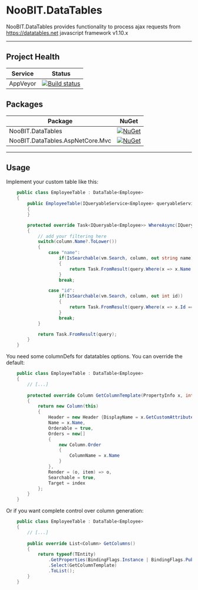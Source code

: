 # NooBIT.DataTables

NooBIT.DataTables provides functionality to process ajax requests from https://datatables.net javascript framework v1.10.x

---

## Project Health

| Service | Status |
| --- | --- |
| AppVeyor | [![Build status](https://ci.appveyor.com/api/projects/status/na5puqlx286872l3/branch/master?svg=true)](https://ci.appveyor.com/project/cmxl/noobit-datatables/branch/master) |

## Packages

| Package | NuGet |
| --- | --- |
| NooBIT.DataTables | [![NuGet](https://buildstats.info/nuget/NooBIT.AspNetCore.Mvc)](https://www.nuget.org/packages/NooBIT.DataTables/) |
| NooBIT.DataTables.AspNetCore.Mvc | [![NuGet](https://buildstats.info/nuget/NooBIT.AspNetCore.Mvc)](https://www.nuget.org/packages/NooBIT.DataTables.AspNetCore.Mvc/) |

---

## Usage

Implement your custom table like this:

```csharp
    public class EmployeeTable : DataTable<Employee>
    {
        public EmployeeTable(IQueryableService<Employee> queryableService) : base(queryableService)
        {
        }

        protected override Task<IQueryable<Employee>> WhereAsync(IQueryable<Employee> query, AjaxProcessingViewModel vm, AjaxColumn column, CancellationToken token)
        {
            // add your filtering here
            switch(column.Name?.ToLower())
            {
                case "name":
                    if(IsSearchable(vm.Search, column, out string name))
                    {
                        return Task.FromResult(query.Where(x => x.Name.Contains(name)));
                    }
                    break;

                case "id":
                    if(IsSearchable(vm.Search, column, out int id))
                    {
                        return Task.FromResult(query.Where(x => x.Id == id);
                    }
                    break;
            }

            return Task.FromResult(query);
        }
    }
```

You need some columnDefs for datatables options.
You can override the default:

```csharp
    public class EmployeeTable : DataTable<Employee>
    {
        // [...]
        
        protected override Column GetColumnTemplate(PropertyInfo x, int index)
        {
            return new Column(this)
            {
                Header = new Header {DisplayName = x.GetCustomAttribute<DisplayNameAttribute>()?.DisplayName ?? x.Name},
                Name = x.Name,
                Orderable = true,
                Orders = new[]
                {
                    new Column.Order
                    {
                        ColumnName = x.Name
                    }
                },
                Render = (o, item) => o,
                Searchable = true,
                Target = index
            };
        }
    }
```

Or if you want complete control over column generation:

```csharp
    public class EmployeeTable : DataTable<Employee>
    {
        // [...]
        
        public override List<Column> GetColumns()
        {
            return typeof(TEntity)
                .GetProperties(BindingFlags.Instance | BindingFlags.Public)
                .Select(GetColumnTemplate)
                .ToList();
        }
    }
```
